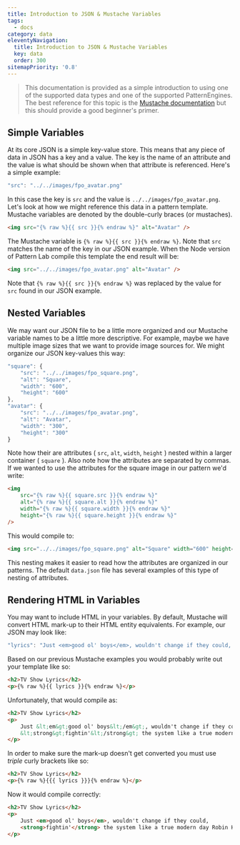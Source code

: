 ```yaml
---
title: Introduction to JSON & Mustache Variables
tags:
  - docs
category: data
eleventyNavigation:
  title: Introduction to JSON & Mustache Variables
  key: data
  order: 300
sitemapPriority: '0.8'
---
```


> This documentation is provided as a simple introduction to using one of the supported data types and one of the supported PatternEngines. The best reference for this topic is the [Mustache documentation](https://mustache.github.io/mustache.5.html) but this should provide a good beginner's primer.

## Simple Variables

At its core JSON is a simple key-value store. This means that any piece of data in JSON has a key and a value. The key is the name of an attribute and the value is what should be shown when that attribute is referenced. Here's a simple example:

```javascript
"src": "../../images/fpo_avatar.png"
```

In this case the key is `src` and the value is `../../images/fpo_avatar.png`. Let's look at how we might reference this data in a pattern template. Mustache variables are denoted by the double-curly braces (or mustaches).

```html
<img src="{% raw %}{{ src }}{% endraw %}" alt="Avatar" />
```

The Mustache variable is `{% raw %}{{ src }}{% endraw %}`. Note that `src` matches the name of the key in our JSON example. When the Node version of Pattern Lab compile this template the end result will be:

```html
<img src="../../images/fpo_avatar.png" alt="Avatar" />
```

Note that `{% raw %}{{ src }}{% endraw %}` was replaced by the value for `src` found in our JSON example.

## Nested Variables

We may want our JSON file to be a little more organized and our Mustache variable names to be a little more descriptive. For example, maybe we have multiple image sizes that we want to provide image sources for. We might organize our JSON key-values this way:

```javascript
"square": {
    "src": "../../images/fpo_square.png",
    "alt": "Square",
    "width": "600",
    "height": "600"
},
"avatar": {
    "src": "../../images/fpo_avatar.png",
    "alt": "Avatar",
    "width": "300",
    "height": "300"
}
```

Note how their are attributes ( `src`, `alt`, `width`, `height` ) nested within a larger container ( `square` ). Also note how the attributes are separated by commas. If we wanted to use the attributes for the square image in our pattern we'd write:

```html
<img
	src="{% raw %}{{ square.src }}{% endraw %}"
	alt="{% raw %}{{ square.alt }}{% endraw %}"
	width="{% raw %}{{ square.width }}{% endraw %}"
	height="{% raw %}{{ square.height }}{% endraw %}"
/>
```

This would compile to:

```html
<img src="../../images/fpo_square.png" alt="Square" width="600" height="600" />
```

This nesting makes it easier to read how the attributes are organized in our patterns. The default `data.json` file has several examples of this type of nesting of attributes.

## Rendering HTML in Variables

You may want to include HTML in your variables. By default, Mustache will convert HTML mark-up to their HTML entity equivalents. For example, our JSON may look like:

```javascript
"lyrics": "Just <em>good ol' boys</em>, wouldn't change if they could, <strong>fightin'</strong> the system like a true modern day Robin Hood."
```

Based on our previous Mustache examples you would probably write out your template like so:

```html
<h2>TV Show Lyrics</h2>
<p>{% raw %}{{ lyrics }}{% endraw %}</p>
```

Unfortunately, that would compile as:

```html
<h2>TV Show Lyrics</h2>
<p>
	Just &lt;em&gt;good ol' boys&lt;/em&gt;, wouldn't change if they could,
	&lt;strong&gt;fightin'&lt;/strong&gt; the system like a true modern day Robin Hood.
</p>
```

In order to make sure the mark-up doesn't get converted you must use _triple_ curly brackets like so:

```html
<h2>TV Show Lyrics</h2>
<p>{% raw %}{{{ lyrics }}}{% endraw %}</p>
```

Now it would compile correctly:

```html
<h2>TV Show Lyrics</h2>
<p>
	Just <em>good ol' boys</em>, wouldn't change if they could,
	<strong>fightin'</strong> the system like a true modern day Robin Hood.
</p>
```
